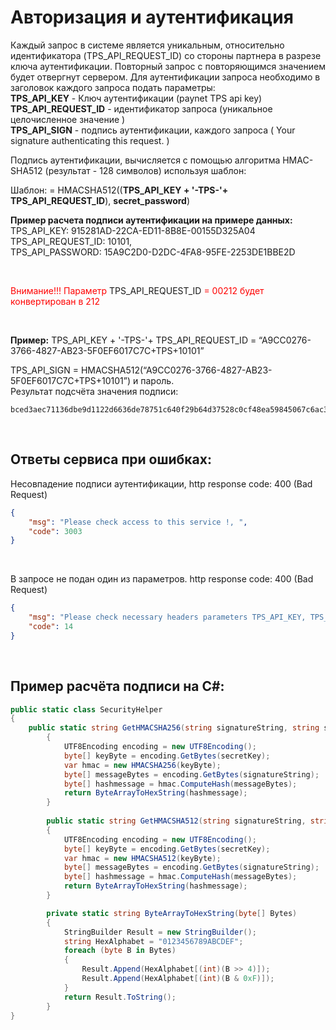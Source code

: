 # Авторизация и аутентификация
Каждый запрос в системе является уникальным, относительно идентификатора (TPS_API_REQUEST_ID) со стороны партнера в разрезе ключа аутентификации. Повторный запрос с повторяющимся значением будет отвергнут сервером. Для аутентификации запроса необходимо в заголовок каждого запроса подать параметры:   
**TPS_API_KEY** -  Ключ аутентификации  (paynet TPS api key)  
**TPS_API_REQUEST_ID** -  идентификатор запроса (уникальное целочисленное значение )  
**TPS_API_SIGN**   - подпись аутентификации,  каждого запроса ( Your signature authenticating this request. )  

Подпись аутентификации,  вычисляется с помощью алгоритма HMAC-SHA512  (результат - 128 символов) используя шаблон:

Шаблон:
   = HMACSHA512((**TPS_API_KEY + '-TPS-'+ TPS_API_REQUEST_ID**), **secret_password**) 

**Пример расчета подписи аутентификации  на примере данных:** 
TPS_API_KEY:    915281AD-22CA-ED11-8B8E-00155D325A04
TPS_API_REQUEST_ID:   10101,    
TPS_API_PASSWORD:  15A9C2D0-D2DC-4FA8-95FE-2253DE1BBE2D  

</br>

<span style="color:red">Внимание!!! Параметр</span>   TPS_API_REQUEST_ID   <span style="color:red">=  00212   будет конвертирован в 212</span>

</br>

**Пример:**
TPS_API_KEY + '-TPS-'+ TPS_API_REQUEST_ID = “A9CC0276-3766-4827-AB23-5F0EF6017C7C+TPS+10101”

TPS_API_SIGN = HMACSHA512(“A9CC0276-3766-4827-AB23-5F0EF6017C7C+TPS+10101”)  и пароль.   
Результат подсчёта значения подписи:  
```
bced3aec71136dbe9d1122d6636de78751c640f29b64d37528c0cf48ea59845067c6ac3ff29ec64ce6808c8e76f37eade6b57f91d36b13458af00d6fdbc29fa4
```

</br>

## Ответы сервиса при ошибках:

Несовпадение подписи аутентификации, http response code: 400 (Bad Request)
```json
{
    "msg": "Please check access to this service !, ",
    "code": 3003
}
```
</br>

В запросе не подан один из параметров.  http response code: 400 (Bad Request)
```json
{
    "msg": "Please check necessary headers parameters TPS_API_KEY, TPS_API_REQUEST_ID, TPS_API_SIGN",
    "code": 14
}
```
</br>


## Пример расчёта подписи на C#:
```csharp
public static class SecurityHelper
{  
    public static string GetHMACSHA256(string signatureString, string secretKey)
		{	
            UTF8Encoding encoding = new UTF8Encoding();
			byte[] keyByte = encoding.GetBytes(secretKey);
			var hmac = new HMACSHA256(keyByte);
			byte[] messageBytes = encoding.GetBytes(signatureString);
			byte[] hashmessage = hmac.ComputeHash(messageBytes);
			return ByteArrayToHexString(hashmessage);
		}
		
		public static string GetHMACSHA512(string signatureString, string secretKey)
		{
			UTF8Encoding encoding = new UTF8Encoding();
			byte[] keyByte = encoding.GetBytes(secretKey);
			var hmac = new HMACSHA512(keyByte);
			byte[] messageBytes = encoding.GetBytes(signatureString);
			byte[] hashmessage = hmac.ComputeHash(messageBytes);
			return ByteArrayToHexString(hashmessage);
		}

		private static string ByteArrayToHexString(byte[] Bytes)
		{
			StringBuilder Result = new StringBuilder();
			string HexAlphabet = "0123456789ABCDEF";
			foreach (byte B in Bytes)
			{
				Result.Append(HexAlphabet[(int)(B >> 4)]);
				Result.Append(HexAlphabet[(int)(B & 0xF)]);
			}
			return Result.ToString();
		} 	
}
```
